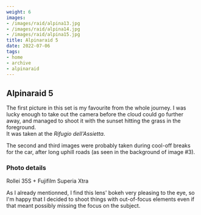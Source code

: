 ```yaml
---
weight: 6
images:
- /images/raid/alpina13.jpg
- /images/raid/alpina14.jpg
- /images/raid/alpina15.jpg
title: Alpinaraid 5
date: 2022-07-06
tags:
- home
- archive
- alpinaraid
---
```


## Alpinaraid 5

The first picture in this set is my favourite from the whole journey. I was lucky enough to take out the camera before the cloud could go further away, and managed to shoot it with the sunset hitting the grass in the foreground.<br/>
It was taken at the <i>Rifugio dell'Assietta</i>.

The second and third images were probably taken during cool-off breaks for the car, after long uphill roads (as seen in the background of image #3).

### Photo details

Rollei 35S + Fujifilm Superia Xtra

As I already mentionned, I find this lens' bokeh very pleasing to the eye, so I'm happy that I decided to shoot things with out-of-focus elements even if that meant possibly missing the focus on the subject.
